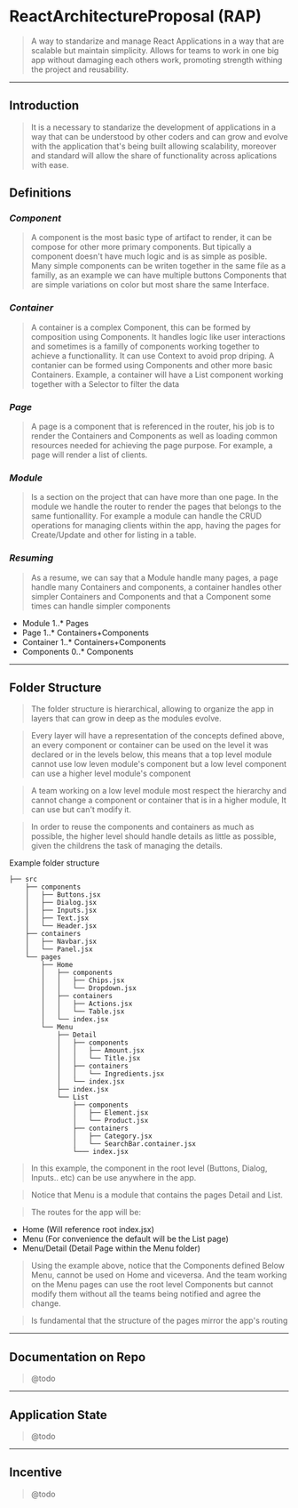 # ReactArchitectureProposal (RAP)
> A way to standarize and manage React Applications in a way that are scalable but maintain simplicity. Allows for teams to work in one big app without damaging each others work, promoting strength withing the project and reusability.

---


## Introduction
> It is a necessary to standarize the development of applications in a way that can be understood by other coders and can grow and evolve with the application that's being built allowing scalability, moreover and standard will allow the share of functionality across aplications with ease.


## Definitions

### *Component*
> A component is the most basic type of artifact to render, it can be compose for other more primary components. But tipically a component doesn't have much logic and is as simple as posible.
Many simple components can be writen together in the same file as a familly, as an example we can have multiple buttons Components that are simple variations on color but most share the same Interface.

### *Container*
> A container is a complex Component, this can be formed by composition using Components. It handles logic like user interactions and sometimes is a familly of components working together to achieve a functionallity. It can use Context to avoid prop driping.
A contanier can be formed using Components and other more basic Containers. Example, a container will have a List component working together with a Selector to filter the data


### *Page*
> A page is a component that is referenced in the router, his job is to render the Containers and Components as well as loading common resources needed for achieving the page purpose. For example, a page will render a list of clients.


### *Module*
> Is a section on the project that can have more than one page. In the module we handle the router to render the pages that belongs to the same funtionallity. For example a module can handle the CRUD operations for managing clients within the app, having the pages for Create/Update and other for listing in a table.


### *Resuming*
> As a resume, we can say that a Module handle many pages, a page handle many Containers and components, a container handles other simpler Containers and Components and that a Component some times can handle simpler components
> 
* Module 1..* Pages
* Page 1..* Containers+Components 
* Container 1..* Containers+Components
* Components 0..* Components
----

## Folder Structure

> The folder structure is hierarchical, allowing to organize the app in layers that can grow in deep as the modules evolve.

> Every layer will have a representation of the concepts defined above, an every component or container can be used on the level it was declared or in the levels below, this means that a top level module cannot use low leven module's component but a low level component can use a higher level module's component

> A team working on a low level module most respect the hierarchy and cannot change a component or container that is in a higher module, It can use but can't modify it.

> In order to reuse the components and containers as much as possible, the higher level should handle details as little as possible, given the childrens the task of managing the details.

Example folder structure

    ├── src
        ├── components
        │   ├── Buttons.jsx
        │   ├── Dialog.jsx
        │   ├── Inputs.jsx
        │   ├── Text.jsx
        │   └── Header.jsx
        ├── containers
        │   ├── Navbar.jsx   
        │   └── Panel.jsx
        └── pages
            ├── Home
            │   ├── components
            │   │   ├── Chips.jsx
            │   │   └── Dropdown.jsx
            │   ├── containers
            │   │   ├── Actions.jsx
            │   │   └── Table.jsx
            │   └── index.jsx
            └── Menu
                ├── Detail
                │   ├── components
                │   │   ├── Amount.jsx
                │   │   └── Title.jsx
                │   ├── containers
                │   │   └── Ingredients.jsx
                │   └── index.jsx
                ├── index.jsx
                └── List
                    ├── components
                    │   ├── Element.jsx
                    │   └── Product.jsx
                    ├── containers
                    │   ├── Category.jsx
                    │   └── SearchBar.container.jsx
                    └─── index.jsx

> In this example, the component in the root level (Buttons, Dialog, Inputs.. etc) can be use anywhere in the app.

> Notice that Menu is a module that contains the pages Detail and List.

> The routes for the app will be:
 * Home (Will reference root index.jsx)
 * Menu (For convenience the default will be the List page)
 * Menu/Detail (Detail Page within the Menu folder)

> Using the example above, notice that the Components defined Below Menu, cannot be used on Home and viceversa. And the team working on the Menu pages can use the root level Components but cannot modify them without all the teams being notified and agree the change.
  
> Is fundamental that the structure of the pages mirror the app's routing

----

## Documentation on Repo 
> @todo
----

## Application State
> @todo
----

## Incentive
> @todo